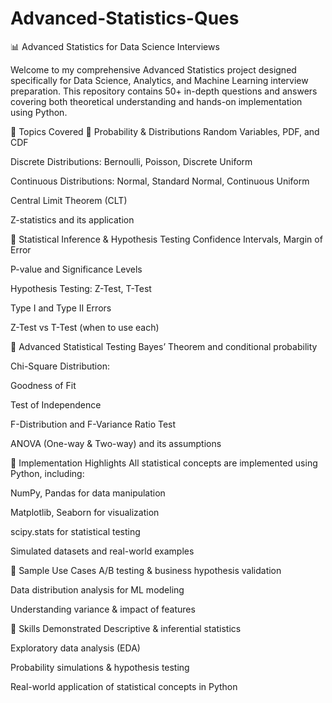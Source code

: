 # Advanced-Statistics-Ques

📊 Advanced Statistics for Data Science Interviews 

Welcome to my comprehensive Advanced Statistics project designed specifically for Data Science, Analytics, and Machine Learning interview preparation.
This repository contains 50+ in-depth questions and answers covering both theoretical understanding and hands-on implementation using Python.

🧠 Topics Covered
🔹 Probability & Distributions
Random Variables, PDF, and CDF

Discrete Distributions: Bernoulli, Poisson, Discrete Uniform

Continuous Distributions: Normal, Standard Normal, Continuous Uniform

Central Limit Theorem (CLT)

Z-statistics and its application

🔹 Statistical Inference & Hypothesis Testing
Confidence Intervals, Margin of Error

P-value and Significance Levels

Hypothesis Testing: Z-Test, T-Test

Type I and Type II Errors

Z-Test vs T-Test (when to use each)

🔹 Advanced Statistical Testing
Bayes’ Theorem and conditional probability

Chi-Square Distribution:

Goodness of Fit

Test of Independence

F-Distribution and F-Variance Ratio Test

ANOVA (One-way & Two-way) and its assumptions

🧪 Implementation Highlights
All statistical concepts are implemented using Python, including:

NumPy, Pandas for data manipulation

Matplotlib, Seaborn for visualization

scipy.stats for statistical testing

Simulated datasets and real-world examples

📌 Sample Use Cases
A/B testing & business hypothesis validation

Data distribution analysis for ML modeling

Understanding variance & impact of features

🚀 Skills Demonstrated
Descriptive & inferential statistics

Exploratory data analysis (EDA)

Probability simulations & hypothesis testing

Real-world application of statistical concepts in Python
